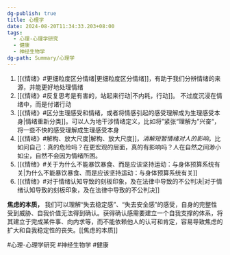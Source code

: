 ```yaml
---
dg-publish: true
title: 心理学
date: 2024-08-20T11:34:33.203+08:00
tags:
  - 心理-心理学研究
  - 健康
  - 神经生物学
dg-path: Summary/心理学
---
```



1. [[《情绪》#更细粒度区分情绪|更细粒度区分情绪]]，有助于我们分辨情绪的来源，并能更好地处理情绪
2.  [[《情绪》#反复思考是有害的，站起来行动|不内耗，行动]]。 不过度沉浸在情绪中，而是付诸行动
3.  [[《情绪》#区分生理感受和情绪，或者将情感引起的感受理解成为生理感受本身|情绪重新分类]]。可以人为地干涉情绪定义，比如将”紧张“理解为”兴奋“，将一些不快的感受理解成生理感受本身
4. [[《情绪》#解构、放大尺度|解构、放大尺度]]，*消解短暂情绪对人的影响*，比如问自己：真的危险吗？在更宏观的层面，真的有影响吗？人在自然之间渺小如尘，自然不会因为情绪所困。
5. [[《情绪》#关于为什么不能暴饮暴食、而是应该坚持运动：与身体预算系统有关|为什么不能暴饮暴食、而是应该坚持运动：与身体预算系统有关]]
6. [[《情绪》#对于情绪认知导致的刻板印象，及在法律中导致的不公判决|对于情绪认知导致的刻板印象，及在法律中导致的不公判决]]

**焦虑的本质，** 我们可以理解“失去稳定感”、“失去安全感”的感受，自身的完整性受到威胁、自我价值无法得到确认。获得确认感需要建立一个自我支撑的体系，将其建立于完成某件事、向内求等，而不能依赖他人的认可和肯定，容易导致焦虑的扩大和自我稳定性的丧失。[[焦虑的本质]]

#心理-心理学研究 
#神经生物学
#健康



